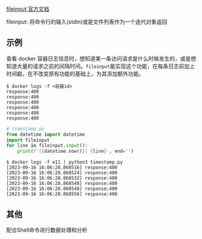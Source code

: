 [fileinput 官方文档](https://docs.python.org/zh-cn/3/library/fileinput.html) 

fileinput: 将命令行的输入(stdin)或是文件列表作为一个迭代对象返回

## 示例
查看 docker 容器日志信息时，想知道某一条访问请求是什么时候发生的，或是想知道大量的请求之前的间隔时间。`fileinput`能实现这个功能，在每条日志前加上时间戳，在不改变原有功能的基础上，为其添加额外功能。

```shell
$ docker logs -f <容器id>
response:400
response:400
response:400
response:400
response:400
response:400
```

```python
# timestamp.py
from datetime import datetime
import fileinput
for line in fileinput.input():
    print(f'[{datetime.now()}] {line}', end='')
```

```shell
$ docker logs -f e11 | python3 timestamp.py
[2023-09-16 16:06:28.868516] response:400
[2023-09-16 16:06:28.868524] response:400
[2023-09-16 16:06:28.868532] response:400
[2023-09-16 16:06:28.868540] response:400
[2023-09-16 16:06:28.868548] response:400
[2023-09-16 16:06:28.868556] response:400
```

## 其他
配合Shell命令进行数据处理和分析
